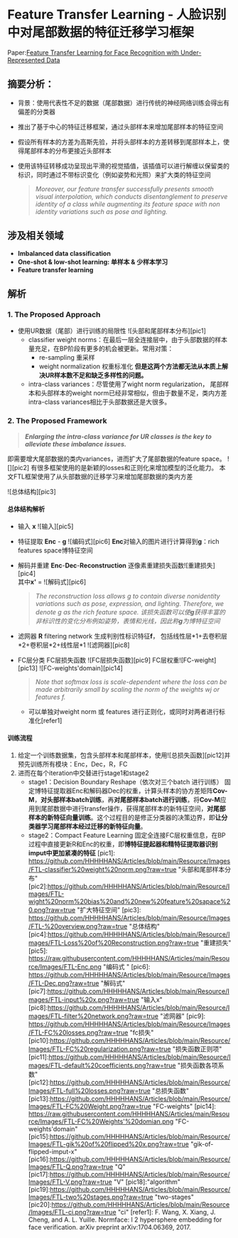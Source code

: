 
# Feature Transfer Learning - 人脸识别中对尾部数据的特征迁移学习框架

Paper:[Feature Transfer Learning for Face Recognition with Under-Represented Data](https://github.com/HHHHHANS/Articles/blob/main/Resource/Paper/Long-Tail%20classification/%E8%BF%81%E7%A7%BB%E5%AD%A6%E4%B9%A0Feature%20Transfer%20Learning%20For%20Face%20Recognition%20with%20Under-Represented%20Data.pdf)

## 摘要分析：

+ 背景：使用代表性不足的数据（尾部数据）进行传统的神经网络训练会得出有偏差的分类器

+ 推出了基于中心的特征迁移框架，通过头部样本来增加尾部样本的特征空间

+ 假设所有样本的方差为高斯先验，并将头部样本的方差转移到尾部样本上，使得尾部样本的分布更接近头部样本

+ 使用该特征转移成功呈现出平滑的视觉插值，该插值可以进行解缠以保留类的标识，同时通过不带标识变化（例如姿势和光照）来扩大类的特征空间
	
	> _Moreover, our feature transfer successfully presents smooth visual interpolation, which conducts disentanglement to preserve identity of a class while augmenting its feature space with non identity variations such as pose and lighting._

## 涉及相关领域
+ **Imbalanced data classification**
+ **One-shot & low-shot learning: 单样本 & 少样本学习**
+ **Feature transfer learning**

## 解析
### 1. The Proposed Approach
+ 使用UR数据（尾部）进行训练的局限性
	![头部和尾部样本分布][pic1]
	+ classifier weight norms：在最后一层全连接层中，由于头部数据的样本量充足，在BP阶段有更多的机会被更新。常用对策：
		+ re-sampling 重采样
		+ weight normalization 权重标准化
		**但是这两个方法都无法从本质上解决UR样本数不足和缺乏多样性的问题。**
	+ intra-class variances：尽管使用了wight norm regularization， 尾部样本和头部样本的weight norm已经非常相似，但由于数量不足，类内方差intra-class variances相比于头部数据还是大很多。
### 2. The Proposed Framework
> ***Enlarging the intra-class variance for UR classes is the key to alleviate these imbalance issues.***

即需要增大尾部数据的类内variances，进而扩大了尾部数据的feature space。
![][pic2]
有很多框架使用的是新颖的losses和正则化来增加模型的泛化能力。
本文FTL框架使用了从头部数据的迁移学习来增加尾部数据的类内方差

![总体结构][pic3]
#### 总体结构解析
+ 输入 **x**
	![输入][pic5]
	
+ 特征提取 **Enc** - **g**
	![编码式][pic6]
	**Enc**对输入的图片进行计算得到**g**：rich features space博特征空间
	
+ 解码并重建 **Enc**-**Dec**-**Reconstruction** 
	逐像素重建损失函数![重建损失][pic4]	
	其中**x'** = ![解码式][pic6]
	>*The reconstruction loss allows g to contain diverse nonidentity variations such as pose, expression, and lighting. Therefore, we denote g as the rich feature space.* 
	>*该损失函数可以使**g**获得丰富的非标识性的变化分布例如姿势，表情和光线，因此称**g**为博特征空间*
	
+ 滤网器 **R** filtering network
	生成判别性标识特征**f**， 包括线性层\*1+去卷积层\*2+卷积层\*2+线性层\*1
	![滤网器][pic8]

+ FC层分类
	FC层损失函数 ![FC层损失函数][pic9]
	FC层权重![FC-weight][pic13]
	![FC-weights'domain][pic14]
	
	> *Note that softmax loss is scale-dependent where the loss can be made arbitrarily small by scaling the norm of the weights wj or features f.*
	
	+ 可以单独对weight norm 或 features 进行正则化，或同时对两者进行标准化[refer1]
#### 训练流程
1. 给定一个训练数据集，包含头部样本和尾部样本，使用![总损失函数][pic12]并预先训练所有模块：Enc，Dec，R，FC
2. 进而在每个iteration中交替进行stage1和stage2
	+ stage1：Decision Boundary Reshape（依次对三个batch 进行训练）
		固定博特征提取器Enc和解码器Dec的权重，计算头样本的协方差矩阵**Cov-M**，**对头部样本batch训练**，再**对尾部样本batch进行训练**，将**Cov-M**应用到尾部数据中进行transfer操作，获得尾部样本的新特征空间，**对尾部样本的新特征向量训练**。这个过程目的是修正分类器的决策边界，即**让分类器学习尾部样本经过迁移的新特征向量**。
	+ stage2：Compact Feature Learning
		固定全连接FC层权重信息，在BP过程中直接更新R和Enc的权重，即**博特征提起器和精特征提取器识别imput中更加紧凑的特征**
[pic1]: https://github.com/HHHHHANS/Articles/blob/main/Resource/Images/FTL-classifier%20weight%20norm.png?raw=true "头部和尾部样本分布"
[pic2]:https://github.com/HHHHHANS/Articles/blob/main/Resource/Images/FTL-wight%20norm%20bias%20and%20new%20feature%20sapace%20.png?raw=true "扩大特征空间"
[pic3]: https://github.com/HHHHHANS/Articles/blob/main/Resource/Images/FTL-%20overview.png?raw=true "总体结构"
[pic4]:https://github.com/HHHHHANS/Articles/blob/main/Resource/Images/FTL-Loss%20of%20Reconstruction.png?raw=true	"重建损失"
[pic5]: https://raw.githubusercontent.com/HHHHHANS/Articles/main/Resource/Images/FTL-Enc.png	"编码式 "
[pic6]: https://github.com/HHHHHANS/Articles/blob/main/Resource/Images/FTL-Dec.png?raw=true	"解码式"
[pic7]:https://github.com/HHHHHANS/Articles/blob/main/Resource/Images/FTL-input%20x.png?raw=true "输入x"
[pic8]:https://github.com/HHHHHANS/Articles/blob/main/Resource/Images/FTL-filter%20network.png?raw=true "滤网器"
[pic9]: https://github.com/HHHHHANS/Articles/blob/main/Resource/Images/FTL-FC%20losses.png?raw=true "fc损失"
[pic10]:https://github.com/HHHHHANS/Articles/blob/main/Resource/Images/FTL-FC%20regularization.png?raw=true "损失函数正则项"
[pic11]:https://github.com/HHHHHANS/Articles/blob/main/Resource/Images/FTL-default%20coefficients.png?raw=true  "损失函数各项系数"
[pic12]:https://github.com/HHHHHANS/Articles/blob/main/Resource/Images/FTL-full%20losses.png?raw=true "总损失函数"
[pic13]:https://github.com/HHHHHANS/Articles/blob/main/Resource/Images/FTL-FC%20Weight.png?raw=true "FC-weights"
[pic14]: https://raw.githubusercontent.com/HHHHHANS/Articles/main/Resource/Images/FTL-FC%20Weights'%20domian.png "FC-weights'domain"
[pic15]:https://github.com/HHHHHANS/Articles/blob/main/Resource/Images/FTL-gik%20of%20flipped%20x.png?raw=true "gik-of-flipped-imput-x"
[pic16]:https://github.com/HHHHHANS/Articles/blob/main/Resource/Images/FTL-Q.png?raw=true "Q"
[pic17]:https://github.com/HHHHHANS/Articles/blob/main/Resource/Images/FTL-V.png?raw=true "V"
[pic18]:"algorithm"
[pic19]:https://github.com/HHHHHANS/Articles/blob/main/Resource/Images/FTL-two%20stages.png?raw=true "two-stages"
[pic20]:https://github.com/HHHHHANS/Articles/blob/main/Resource/Images/FTL-ci.png?raw=true "ci"
[refer1]: F. Wang, X. Xiang, J. Cheng, and A. L. Yuille. Normface: l 2 hypersphere embedding for face verification. arXiv preprint arXiv:1704.06369, 2017.